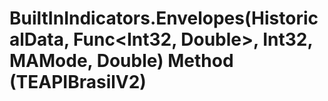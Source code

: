 # BuiltInIndicators.Envelopes(HistoricalData, Func<Int32, Double>, Int32, MAMode, Double) Method (TEAPIBrasilV2)

﻿